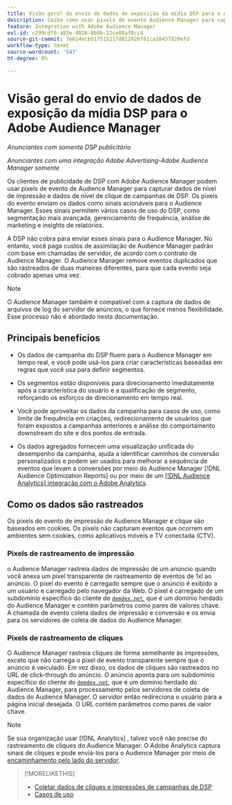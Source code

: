```yaml
---
title: Visão geral do envio de dados de exposição da mídia DSP para o Adobe Audience Manager
description: Saiba como usar pixels de evento Audience Manager para capturar dados de nível de impressão e nível de clique de campanhas de Advertising DSP
feature: Integration with Adobe Audience Manager
exl-id: c299cdf0-a83e-4026-8b8b-22ce08af0cc4
source-git-commit: 7e614ecb517515217d812926f61ca10437820efd
workflow-type: tm+mt
source-wordcount: '547'
ht-degree: 0%

---
```


# Visão geral do envio de dados de exposição da mídia DSP para o Adobe Audience Manager

*Anunciantes com somente DSP publicitário*

*Anunciantes com uma integração Adobe Advertising-Adobe Audience Manager somente*

Os clientes de publicidade de DSP com Adobe Audience Manager podem usar pixels de evento de Audience Manager para capturar dados de nível de impressão e dados de nível de clique de campanhas de DSP. Os pixels do evento enviam os dados como sinais acionáveis para o Audience Manager. Esses sinais permitem vários casos de uso do DSP, como segmentação mais avançada, gerenciamento de frequência, análise de marketing e insights de relatórios.

A DSP não cobra para enviar esses sinais para o Audience Manager. No entanto, você paga custos de assimilação de Audience Manager padrão com base em chamadas de servidor, de acordo com o contrato de Audience Manager. O Audience Manager remove eventos duplicados que são rastreados de duas maneiras diferentes, para que cada evento seja cobrado apenas uma vez.

>[!NOTE]
>
> O Audience Manager também é compatível com a captura de dados de arquivos de log do servidor de anúncios, o que fornece menos flexibilidade. Esse processo não é abordado nesta documentação.

## Principais benefícios

* Os dados de campanha do DSP fluem para o Audience Manager em tempo real, e você pode usá-los para criar características baseadas em regras que você usa para definir segmentos.

* Os segmentos estão disponíveis para direcionamento imediatamente após a característica do usuário e a qualificação de segmento, reforçando os esforços de direcionamento em tempo real.

* Você pode aproveitar os dados da campanha para casos de uso, como limite de frequência em criações, redirecionamento de usuários que foram expostos a campanhas anteriores e análise do comportamento downstream do site e dos pontos de entrada.

* Os dados agregados fornecem uma visualização unificada do desempenho da campanha, ajuda a identificar caminhos de conversão personalizados e podem ser usados para melhorar a sequência de eventos que levam a conversões por meio do Audience Manager [!DNL Audience Optimization Reports] ou por meio de um [[!DNL Audience Analytics] integração com o Adobe Analytics](/help/integrations/audience-manager/audience-analytics.md).

## Como os dados são rastreados

Os pixels do evento de impressão de Audience Manager e clique são baseados em cookies. Os pixels não capturam eventos que ocorrem em ambientes sem cookies, como aplicativos móveis e TV conectada (CTV).

### Pixels de rastreamento de impressão

o Audience Manager rastreia dados de impressão de um anúncio quando você anexa um pixel transparente de rastreamento de eventos de 1xl ao anúncio. O pixel do evento é carregado sempre que o anúncio é exibido a um usuário e carregado pelo navegador da Web. O pixel é carregado de um subdomínio específico do cliente de [`demdex.net`](https://experienceleague.adobe.com/docs/audience-manager/user-guide/reference/demdex-calls.html), que é um domínio herdado do Audience Manager e contém parâmetros como pares de valores chave. A chamada de evento coleta dados de impressão e conversão e os envia para os servidores de coleta de dados do Audience Manager.

### Pixels de rastreamento de cliques

O Audience Manager rastreia cliques de forma semelhante às impressões, exceto que não carrega o pixel de evento transparente sempre que o anúncio é veiculado. Em vez disso, os dados de cliques são rastreados no URL de click-through do anúncio. O anúncio aponta para um subdomínio específico do cliente do [`demdex.net`](https://experienceleague.adobe.com/docs/audience-manager/user-guide/reference/demdex-calls.html), que é um domínio herdado do Audience Manager, para processamento pelos servidores de coleta de dados do Audience Manager. O servidor então redireciona o usuário para a página inicial desejada. O URL contém parâmetros como pares de valor chave.

>[!NOTE]
>
>Se sua organização usar [!DNL Analytics] , talvez você não precise do rastreamento de cliques do Audience Manager. O Adobe Analytics captura sinais de cliques e pode enviá-los para o Audience Manager por meio de [encaminhamento pelo lado do servidor](https://experienceleague.adobe.com/docs/analytics/admin/admin-tools/server-side-forwarding/ssf.html).

>[!MORELIKETHIS]
>
>* [Coletar dados de cliques e impressões de campanhas de DSP](collect.md)
>* [Casos de uso](use-cases.md)

